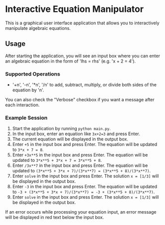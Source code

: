 # Interactive Equation Manipulator

This is a graphical user interface application that allows you to interactively manipulate algebraic equations.

## Usage

After starting the application, you will see an input box where you can enter an algebraic equation in the form of 'lhs = rhs' (e.g. 'x + 2 = 4'). 

### Supported Operations 

- '+n', '-n', '*n', '/n' to add, subtract, multiply, or divide both sides of the equation by 'n'.

You can also check the "Verbose" checkbox if you want a message after each interaction.

### Example Session

1. Start the application by running `python main.py`.
2. In the input box, enter an equation like `3x+2=3` and press Enter.
3. The current equation will be displayed in the output box.
4. Enter `+5` in the input box and press Enter. The equation will be updated to `3*x + 7 = 8`.
5. Enter `+3x**5` in the input box and press Enter. The equation will be updated to `3*x**5 + 3*x + 7 = 3*x**5 + 8`.
6. Enter `/3x**7` in the input box and press Enter. The equation will be updated to `(3*x**5 + 3*x + 7)/(3*x**7) = (3*x**5 + 8)/(3*x**7)`.
7. Enter `solve` in the input box and press Enter. The solution `x = [1/3]` will be displayed in the output box.
8. Enter `-3` in the input box and press Enter. The equation will be updated to `-3 + (3*x**5 + 3*x + 7)/(3*x**7) = -3 + (3*x**5 + 8)/(3*x**7)`.
9. Enter `solve` in the input box and press Enter. The solution `x = [1/3]` will be displayed in the output box.

If an error occurs while processing your equation input, an error message will be displayed in red text below the input box.